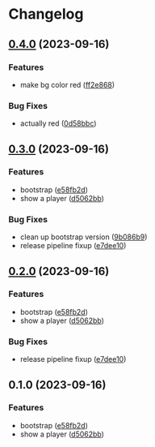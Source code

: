 # Changelog

## [0.4.0](https://github.com/emarcotte/gbj11/compare/v0.3.0...v0.4.0) (2023-09-16)


### Features

* make bg color red ([ff2e868](https://github.com/emarcotte/gbj11/commit/ff2e868b087d9bbbdfa973276e65d1e06b95a491))


### Bug Fixes

* actually red ([0d58bbc](https://github.com/emarcotte/gbj11/commit/0d58bbc456accf1750a5867afaae992067b938dc))

## [0.3.0](https://github.com/emarcotte/gbj11/compare/v0.2.0...v0.3.0) (2023-09-16)


### Features

* bootstrap ([e58fb2d](https://github.com/emarcotte/gbj11/commit/e58fb2d4885d35e5bbc1ae1ad9bdf888bfd7d9d1))
* show a player ([d5062bb](https://github.com/emarcotte/gbj11/commit/d5062bb929e4bb85ef43209c0dac804864a9d75e))


### Bug Fixes

* clean up bootstrap version ([9b086b9](https://github.com/emarcotte/gbj11/commit/9b086b9ff8e931d12e4c73b7cb83271af48a9db8))
* release pipeline fixup ([e7dee10](https://github.com/emarcotte/gbj11/commit/e7dee109c826d8e817790911dd2905bee1780045))

## [0.2.0](https://github.com/emarcotte/gbj11/compare/v0.1.0...v0.2.0) (2023-09-16)


### Features

* bootstrap ([e58fb2d](https://github.com/emarcotte/gbj11/commit/e58fb2d4885d35e5bbc1ae1ad9bdf888bfd7d9d1))
* show a player ([d5062bb](https://github.com/emarcotte/gbj11/commit/d5062bb929e4bb85ef43209c0dac804864a9d75e))


### Bug Fixes

* release pipeline fixup ([e7dee10](https://github.com/emarcotte/gbj11/commit/e7dee109c826d8e817790911dd2905bee1780045))

## 0.1.0 (2023-09-16)


### Features

* bootstrap ([e58fb2d](https://github.com/emarcotte/gbj11/commit/e58fb2d4885d35e5bbc1ae1ad9bdf888bfd7d9d1))
* show a player ([d5062bb](https://github.com/emarcotte/gbj11/commit/d5062bb929e4bb85ef43209c0dac804864a9d75e))
